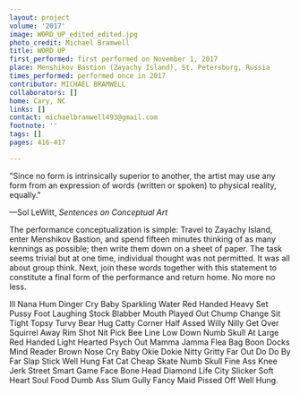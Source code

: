 ```yaml
---
layout: project
volume: '2017'
image: WORD_UP_edited_edited.jpg
photo_credit: Michael Bramwell
title: WORD UP
first_performed: first performed on November 1, 2017
place: Menshikov Bastion (Zayachy Island), St. Petersburg, Russia
times_performed: performed once in 2017
contributor: MICHAEL BRAMWELL
collaborators: []
home: Cary, NC
links: []
contact: michaelbramwell493@gmail.com
footnote: ''
tags: []
pages: 416-417

---
```


"Since no form is intrinsically superior to another, the artist may use any form from an expression of words (written or spoken) to physical reality, equally."

—Sol LeWitt, _Sentences on Conceptual Art_

The performance conceptualization is simple: Travel to Zayachy Island, enter Menshikov Bastion, and spend fifteen minutes thinking of as many kennings as possible; then write them down on a sheet of paper. The task seems trivial but at one time, individual thought was not permitted. It was all about group think. Next, join these words together with this statement to constitute a final form of the performance and return home. No more no less.

Ill Nana Hum Dinger Cry Baby Sparkling Water Red Handed Heavy Set Pussy Foot Laughing Stock Blabber Mouth Played Out Chump Change Sit Tight Topsy Turvy Bear Hug Catty Corner Half Assed Willy Nilly Get Over Squirrel Away Rim Shot Nit Pick Bee Line Low Down Numb Skull At Large Red Handed Light Hearted Psych Out Mamma Jamma Flea Bag Boon Docks Mind Reader Brown Nose Cry Baby Okie Dokie Nitty Gritty Far Out Do Do By Far Slap Stick Well Hung Fat Cat Cheap Skate Numb Skull Fine Ass Knee Jerk Street Smart Game Face Bone Head Diamond Life City Slicker Soft Heart Soul Food Dumb Ass Slum Gully Fancy Maid Pissed Off Well Hung.
